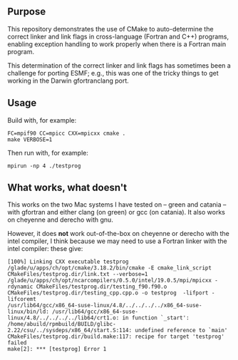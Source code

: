 ## Purpose
This repository demonstrates the use of CMake to auto-determine the correct linker and link flags in cross-language (Fortran and C++) programs, enabling exception handling to work properly when there is a Fortran main program.

This determination of the correct linker and link flags has sometimes been a challenge for porting ESMF; e.g., this was one of the tricky things to get working in the Darwin gfortranclang port.

## Usage
Build with, for example:
```
FC=mpif90 CC=mpicc CXX=mpicxx cmake .
make VERBOSE=1
```

Then run with, for example:
```
mpirun -np 4 ./testprog
```

## What works, what doesn't
This works on the two Mac systems I have tested on – green and catania – with gfortran and either clang (on green) or gcc (on catania). It also works on cheyenne and derecho with gnu.

However, it does **not** work out-of-the-box on cheyenne or derecho with the intel compiler, I think because we may need to use a Fortran linker with the intel compiler: these give:

```
[100%] Linking CXX executable testprog
/glade/u/apps/ch/opt/cmake/3.18.2/bin/cmake -E cmake_link_script CMakeFiles/testprog.dir/link.txt --verbose=1
/glade/u/apps/ch/opt/ncarcompilers/0.5.0/intel/19.0.5/mpi/mpicxx -rdynamic CMakeFiles/testprog.dir/testing_f90.f90.o CMakeFiles/testprog.dir/testing_cpp.cpp.o -o testprog  -lifport -lifcoremt
/usr/lib64/gcc/x86_64-suse-linux/4.8/../../../../x86_64-suse-linux/bin/ld: /usr/lib64/gcc/x86_64-suse-linux/4.8/../../../../lib64/crt1.o: in function `_start':
/home/abuild/rpmbuild/BUILD/glibc-2.22/csu/../sysdeps/x86_64/start.S:114: undefined reference to `main'
CMakeFiles/testprog.dir/build.make:117: recipe for target 'testprog' failed
make[2]: *** [testprog] Error 1
```

